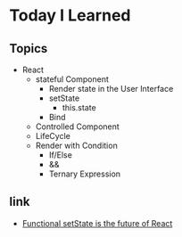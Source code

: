 # Today I Learned  
## Topics  
  - React  
    - stateful Component  
      - Render state in the User Interface  
      - setState  
        - this.state  
      - Bind  
    - Controlled Component  
    - LifeCycle  
    - Render with Condition  
      - If/Else  
      - &&  
      - Ternary Expression  

## link  
  - [Functional setState is the future of React](https://www.vobour.com/%ED%95%A8%EC%88%98%ED%98%95-setstate%EA%B0%80-%EB%A6%AC%EC%95%A1%ED%8A%B8-react-%EC%9D%98-%EB%AF%B8%EB%9E%98%EC%9D%B4%EB%8B%A4-functiona)  
